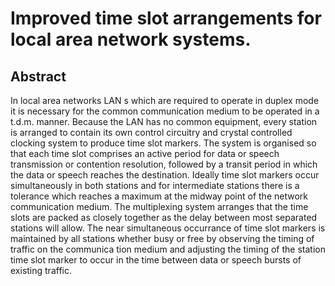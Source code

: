 # Improved time slot arrangements for local area network systems.

## Abstract
In local area networks LAN s which are required to operate in duplex mode it is necessary for the common communication medium to be operated in a t.d.m. manner. Because the LAN has no common equipment, every station is arranged to contain its own control circuitry and crystal controlled clocking system to produce time slot markers. The system is organised so that each time slot comprises an active period for data or speech transmission or contention resolution, followed by a transit period in which the data or speech reaches the destination. Ideally time slot markers occur simultaneously in both stations and for intermediate stations there is a tolerance which reaches a maximum at the midway point of the network communication medium. The multiplexing system arranges that the time slots are packed as closely together as the delay between most separated stations will allow. The near simultaneous occurrance of time slot markers is maintained by all stations whether busy or free by observing the timing of traffic on the communica tion medium and adjusting the timing of the station time slot marker to occur in the time between data or speech bursts of existing traffic.